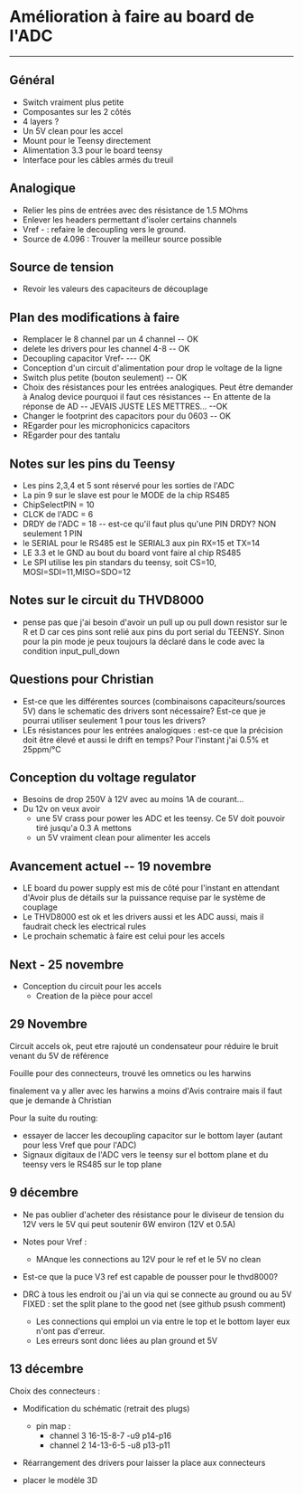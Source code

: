 # Amélioration à faire au board de l'ADC

-----

## Général

- Switch vraiment plus petite
- Composantes sur les 2 côtés
- 4 layers ?
- Un 5V clean pour les accel
- Mount pour le Teensy directement
- Alimentation 3.3 pour le board teensy
- Interface pour les câbles armés du treuil

## Analogique

- Relier les pins de entrées avec des résistance de 1.5 MOhms
- Enlever les headers permettant d'isoler certains channels
- Vref - : refaire le decoupling vers le ground.
- Source de 4.096 : Trouver la meilleur source possible

## Source de tension

- Revoir les valeurs des capaciteurs de découplage





## Plan des modifications à faire

- Remplacer le 8 channel par un 4 channel -- OK
- delete les drivers pour les channel 4-8 -- OK
-  Decoupling capacitor Vref- --- OK
- Conception d'un circuit d'alimentation pour drop le voltage de la ligne
- Switch plus petite (bouton seulement) -- OK
- Choix des résistances pour les entrées analogiques. Peut être demander à Analog device pourquoi il faut ces résistances -- En attente de la réponse de AD -- JEVAIS JUSTE  LES METTRES... --OK
- Changer le footprint des capacitors pour du 0603 -- OK
- REgarder pour les microphonicics capacitors
- REgarder pour des tantalu

## Notes sur les pins du Teensy

- Les pins 2,3,4 et 5 sont réservé pour les sorties de l'ADC
- La pin 9 sur le slave est pour le MODE de la chip RS485
- ChipSelectPIN = 10
- CLCK de l'ADC = 6
- DRDY de l'ADC = 18 -- est-ce qu'il faut plus qu'une PIN DRDY? NON seulement 1 PIN
- le SERIAL pour le RS485 est le SERIAL3 aux pin RX=15 et TX=14
- LE 3.3 et le GND au bout du board vont faire al chip RS485
- Le SPI utilise les pin standars du teensy, soit CS=10, MOSI=SDI=11,MISO=SDO=12



## Notes sur le circuit du THVD8000

- pense pas que j'ai besoin d'avoir un pull up ou pull down resistor sur le R et D car ces pins sont relié aux pins du port serial du TEENSY. Sinon pour la pin mode je peux toujours la déclaré dans le code avec la condition input_pull_down

 ## Questions pour Christian

- Est-ce que les différentes sources (combinaisons capaciteurs/sources 5V) dans le schematic des drivers sont nécessaire? Est-ce que je pourrai utiliser seulement 1 pour tous les drivers?
- LEs résistances pour les entrées analogiques : est-ce que la précision doit être élevé et aussi le drift en temps? Pour l'instant j'ai 0.5% et 25ppm/°C

## Conception du voltage regulator

- Besoins de drop 250V à 12V avec au moins 1A de courant...
- Du 12v on veux avoir 
  - une 5V crass pour power les ADC et les teensy. Ce 5V doit pouvoir tiré jusqu'a 0.3 A mettons
  - un 5V vraiment clean pour alimenter les accels



## Avancement actuel -- 19 novembre

- LE board du power supply est mis de côté pour l'instant en attendant d'Avoir plus de détails sur la puissance requise par le système de couplage
- Le THVD8000 est ok et les drivers aussi et les ADC aussi, mais il faudrait check les electrical rules
- Le prochain schematic à faire est celui pour les accels

## Next - 25 novembre

- Conception du circuit pour les accels
  - Creation de la pièce pour accel

## 29 Novembre

Circuit accels ok, peut etre rajouté un condensateur pour réduire le bruit venant du 5V de référence

Fouille pour des connecteurs, trouvé les omnetics ou les harwins 

finalement va y aller avec les harwins a moins d'Avis contraire mais il faut que je demande à Christian

Pour la suite du routing:

- essayer de laccer les decoupling capacitor sur le bottom layer (autant pour less Vref que pour l'ADC)
- Signaux digitaux de l'ADC vers le teensy sur el bottom plane et du teensy vers le RS485 sur le top plane 

## 9 décembre

-  Ne pas oublier d'acheter des résistance pour le diviseur de tension du 12V vers le 5V qui peut soutenir 6W environ (12V et 0.5A)
- Notes pour Vref :

  - MAnque les connections au 12V pour le ref et le 5V no clean
-  Est-ce que la puce V3 ref est capable de pousser pour le thvd8000?
- DRC à tous les endroit ou j'ai un via qui se connecte au ground ou au 5V FIXED : set the split plane to the good net (see github psush comment)

  - Les connections qui emploi un via entre le top et le bottom layer eux n'ont pas d'erreur. 
  - Les erreurs sont donc liées au plan ground et 5V


## 13 décembre

Choix des connecteurs :

- Modification du schématic (retrait des plugs)

  - pin map : 
    - channel 3 16-15-8-7 -u9    p14-p16
    - channel 2 14-13-6-5 -u8    p13-p11

- Réarrangement des drivers pour laisser la place aux connecteurs

- placer le modèle 3D

  
